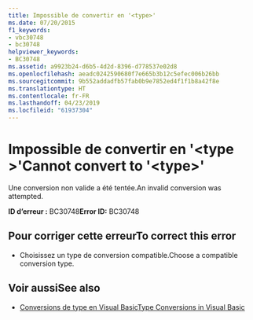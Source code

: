 ```yaml
---
title: Impossible de convertir en '<type>'
ms.date: 07/20/2015
f1_keywords:
- vbc30748
- bc30748
helpviewer_keywords:
- BC30748
ms.assetid: a9923b24-d6b5-4d2d-8396-d778537e02d8
ms.openlocfilehash: aeadc0242590680f7e665b3b12c5efec006b26bb
ms.sourcegitcommit: 9b552addadfb57fab0b9e7852ed4f1f1b8a42f8e
ms.translationtype: HT
ms.contentlocale: fr-FR
ms.lasthandoff: 04/23/2019
ms.locfileid: "61937304"
---
```

# <a name="cannot-convert-to-type"></a><span data-ttu-id="ff86b-102">Impossible de convertir en '\<type >'</span><span class="sxs-lookup"><span data-stu-id="ff86b-102">Cannot convert to '\<type>'</span></span>
<span data-ttu-id="ff86b-103">Une conversion non valide a été tentée.</span><span class="sxs-lookup"><span data-stu-id="ff86b-103">An invalid conversion was attempted.</span></span>  
  
 <span data-ttu-id="ff86b-104">**ID d’erreur :** BC30748</span><span class="sxs-lookup"><span data-stu-id="ff86b-104">**Error ID:** BC30748</span></span>  
  
## <a name="to-correct-this-error"></a><span data-ttu-id="ff86b-105">Pour corriger cette erreur</span><span class="sxs-lookup"><span data-stu-id="ff86b-105">To correct this error</span></span>  
  
- <span data-ttu-id="ff86b-106">Choisissez un type de conversion compatible.</span><span class="sxs-lookup"><span data-stu-id="ff86b-106">Choose a compatible conversion type.</span></span>  
  
## <a name="see-also"></a><span data-ttu-id="ff86b-107">Voir aussi</span><span class="sxs-lookup"><span data-stu-id="ff86b-107">See also</span></span>

- [<span data-ttu-id="ff86b-108">Conversions de type en Visual Basic</span><span class="sxs-lookup"><span data-stu-id="ff86b-108">Type Conversions in Visual Basic</span></span>](../../visual-basic/programming-guide/language-features/data-types/type-conversions.md)
